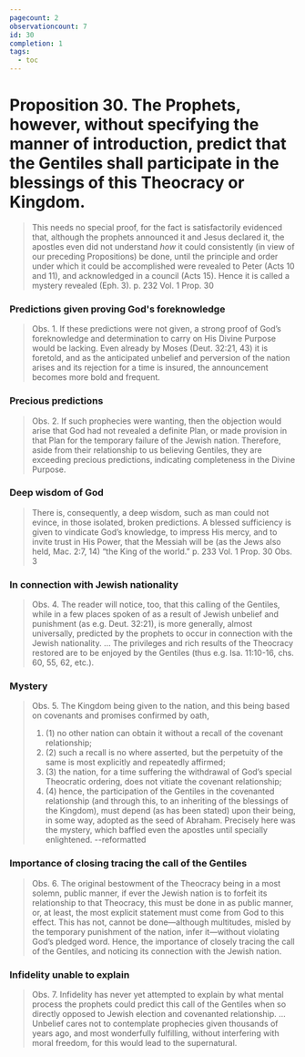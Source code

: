 ```yaml
---
pagecount: 2
observationcount: 7
id: 30
completion: 1
tags:
  - toc
---
```

# Proposition 30. The Prophets, however, without specifying the manner of introduction, predict that the Gentiles shall participate in the blessings of this Theocracy or Kingdom.

>This needs no special proof, for the fact is satisfactorily evidenced that, although the prophets announced it and Jesus declared it, the apostles even did not understand *how* it could consistently (in view of our preceding Propositions) be done, until the principle and order under which it could be accomplished were revealed to Peter (Acts 10 and 11), and acknowledged in a council (Acts 15). Hence it is called a mystery revealed (Eph. 3).
>p. 232 Vol. 1 Prop. 30
### Predictions given proving God's foreknowledge
>Obs. 1. If these predictions were not given, a strong proof of God’s foreknowledge and determination to carry on His Divine Purpose would be lacking. Even already by Moses (Deut. 32:21, 43) it is foretold, and as the anticipated unbelief and perversion of the nation arises and its rejection for a time is insured, the announcement becomes more bold and frequent.
### Precious predictions
>Obs. 2. If such prophecies were wanting, then the objection would arise that God had not revealed a definite Plan, or made provision in that Plan for the temporary failure of the Jewish nation. Therefore, aside from their relationship to us believing Gentiles, they are exceeding precious predictions, indicating completeness in the Divine Purpose.
### Deep wisdom of God
>There is, consequently, a deep wisdom, such as man could not evince, in those isolated, broken predictions. A blessed sufficiency is given to vindicate God’s knowledge, to impress His mercy, and to invite trust in His Power, that the Messiah will be (as the Jews also held, Mac. 2:7, 14) “the King of the world.”
>p. 233 Vol. 1 Prop. 30 Obs. 3
### In connection with Jewish nationality
>Obs. 4. The reader will notice, too, that this calling of the Gentiles, while in a few places spoken of as a result of Jewish unbelief and punishment (as e.g. Deut. 32:21), is more generally, almost universally, predicted by the prophets to occur in connection with the Jewish nationality.
>...
>The privileges and rich results of the Theocracy restored are to be enjoyed by the Gentiles (thus e.g. Isa. 11:10-16, chs. 60, 55, 62, etc.).
### Mystery
>Obs. 5. The Kingdom being given to the nation, and this being based on covenants and promises confirmed by oath, 
>1. (1) no other nation can obtain it without a recall of the covenant relationship; 
>2. (2) such a recall is no where asserted, but the perpetuity of the same is most explicitly and repeatedly affirmed; 
>3. (3) the nation, for a time suffering the withdrawal of God’s special Theocratic ordering, does not vitiate the covenant relationship; 
>4. (4) hence, the participation of the Gentiles in the covenanted relationship (and through this, to an inheriting of the blessings of the Kingdom), must depend (as has been stated) upon their being, in some way, adopted as the seed of Abraham. Precisely here was the mystery, which baffled even the apostles until specially enlightened.
>--reformatted
### Importance of closing tracing the call of the Gentiles
>Obs. 6. The original bestowment of the Theocracy being in a most solemn, public manner, if ever the Jewish nation is to forfeit its relationship to that Theocracy, this must be done in as public manner, or, at least, the most explicit statement must come from God to this effect. This has not, cannot be done—although multitudes, misled by the temporary punishment of the nation, infer it—without violating God’s pledged word. Hence, the importance of closely tracing the call of the Gentiles, and noticing its connection with the Jewish nation.
### Infidelity unable to explain
>Obs. 7. Infidelity has never yet attempted to explain by what mental process the prophets could predict this call of the Gentiles when so directly opposed to Jewish election and covenanted relationship.
>...
>Unbelief cares not to contemplate prophecies given thousands of years ago, and most wonderfully fulfilling, without interfering with moral freedom, for this would lead to the supernatural.